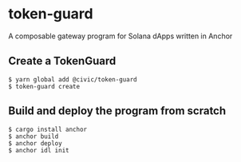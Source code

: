 # token-guard
A composable gateway program for Solana dApps written in Anchor


## Create a TokenGuard

```shell
$ yarn global add @civic/token-guard
$ token-guard create
```

## Build and deploy the program from scratch

```shell
$ cargo install anchor
$ anchor build
$ anchor deploy
$ anchor idl init
```
